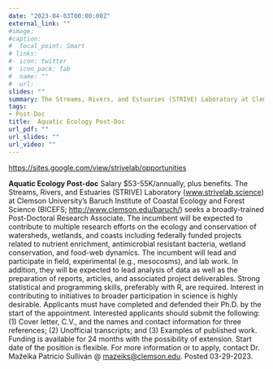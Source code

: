 ```yaml
---
date: "2023-04-03T00:00:00Z"
external_link: ""
#image:
#caption: 
#  focal_point: Smart
# links:
#- icon: twitter
#  icon_pack: fab
#  name: ""
#  url: 
slides: ""
summary: The Streams, Rivers, and Estuaries (STRIVE) Laboratory at Clemson University’s Baruch Institute of Coastal Ecology and Forest Science seeks a broadly-trained Post-Doctoral Research Associate.
tags:
- Post-Doc
title:  Aquatic Ecology Post-Doc
url_pdf: ""
url_slides: ""
url_video: ""
---
```


https://sites.google.com/view/strivelab/opportunities

**Aquatic Ecology Post-doc**
Salary $53-55K/annually, plus benefits. The Streams, Rivers, and Estuaries (STRIVE) Laboratory (www.strivelab.science) at Clemson University’s Baruch Institute of Coastal Ecology and Forest Science (BICEFS; http://www.clemson.edu/baruch/) seeks a broadly-trained Post-Doctoral Research Associate. The incumbent will be expected to contribute to multiple research efforts on the ecology and conservation of watersheds, wetlands, and coasts including federally funded projects related to nutrient enrichment, antimicrobial resistant bacteria, wetland conservation, and food-web dynamics. The incumbent will lead and participate in field, experimental (e.g., mesocosms), and lab work. In addition, they will be expected to lead analysis of data as well as the preparation of reports, articles, and associated project deliverables. Strong statistical and programming skills, preferably with R, are required. Interest in contributing to initiatives to broader participation in science is highly desirable. Applicants must have completed and defended their Ph.D. by the start of the appointment. Interested applicants should submit the following: (1) Cover letter, C.V., and the names and contact information for three references; (2) Unofficial transcripts; and (3) Examples of published work. Funding is available for 24 months with the possibility of extension. Start date of the position is flexible. For more information or to apply, contact Dr. Mažeika Patricio Sulliván @ mazeiks@clemson.edu. Posted 03-29-2023.

